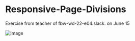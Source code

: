 # Responsive-Page-Divisions

Exercise from  teacher  of fbw-wd-22-e04.slack. on June 15


![image](https://user-images.githubusercontent.com/103028944/173941327-06d05bef-7a44-4bc4-9b2c-4c8770fa5056.png)
